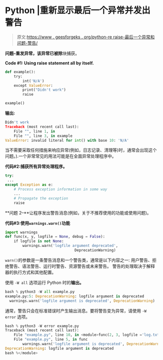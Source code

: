 # Python |重新显示最后一个异常并发出警告

> 原文:[https://www . geesforgeks . org/python-re raise-最后一个异常和问题-警告/](https://www.geeksforgeeks.org/python-reraise-the-last-exception-and-issue-warning/)

**问题–**重发异常，该异常已被**除**块捕获。

**Code #1: Using raise statement all by itself.**

```py
def example():
    try:
        int('N/A')
    except ValueError:
        print("Didn't work")
        raise

example()
```

**输出:**

```py
Didn't work
Traceback (most recent call last):
    File "", line 1, in 
    File "", line 3, in example
ValueError: invalid literal for int() with base 10: 'N/A'

```

当不需要采取任何措施来响应异常(例如，日志记录、清理等)时，通常会出现这个问题。).一个非常常见的用法可能是在全面异常处理程序中。

**代码#2:捕获所有异常处理程序。**

```py
try:
 ...
except Exception as e:
    # Process exception information in some way
    ...
    # Propagate the exception
    raise
```

**问题 2–**让程序发出警告消息(例如，关于不推荐使用的功能或使用问题)。

**代码#3:使用`warnings.warn()`功能**

```py
import warnings
def func(x, y, logfile = None, debug = False):
    if logfile is not None:
        warnings.warn('logfile argument deprecated',
                                DeprecationWarning)
```

`warn()`的参数是一条警告消息和一个警告类，通常是以下内容之一:
用户警告、拒绝警告、语法警告、运行时警告、资源警告或未来警告。
警告的处理取决于解释器的执行方式和其他配置。

使用 `-W all` 选项运行 Python 时的**输出。**

```py
bash % python3 -W all example.py
example.py:5: DeprecationWarning: logfile argument is deprecated
  warnings.warn('logfile argument is deprecated', DeprecationWarning) 
```

通常，警告只会在标准错误时产生输出消息。要将警告变为异常，请使用 `-W error` 选项。

```py
bash % python3 -W error example.py
Traceback (most recent call last):
    File "example.py", line 10, in <module>func(2, 3, logfile ='log.txt')
    File "example.py", line 5, in func
        warnings.warn('logfile argument is deprecated', DeprecationWarning)
DeprecationWarning: logfile argument is deprecated
bash %</module> 
```